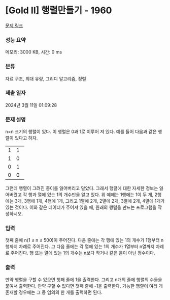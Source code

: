 # [Gold II] 행렬만들기 - 1960 

[문제 링크](https://www.acmicpc.net/problem/1960) 

### 성능 요약

메모리: 3000 KB, 시간: 0 ms

### 분류

자료 구조, 최대 유량, 그리디 알고리즘, 정렬

### 제출 일자

2024년 3월 11일 01:09:28

### 문제 설명

<p>n×n 크기의 행렬이 있다. 이 행렬은 0과 1로 이루어 져 있다. 예를 들어 다음과 같은 행렬이 있다고 하자.</p>

<table class="table table-bordered" style="width:12%;">
	<tbody>
		<tr>
			<td style="width:3%;">1</td>
			<td style="width:3%;">1</td>
			<td style="width:3%;">0</td>
			<td style="width:3%;">0</td>
		</tr>
		<tr>
			<td>1</td>
			<td>0</td>
			<td>1</td>
			<td>1</td>
		</tr>
		<tr>
			<td>0</td>
			<td>1</td>
			<td>0</td>
			<td>0</td>
		</tr>
		<tr>
			<td>0</td>
			<td>0</td>
			<td>1</td>
			<td>0</td>
		</tr>
	</tbody>
</table>

<p>그런데 행렬이 그려진 종이를 잃어버리고 말았다. 그래서 행렬에 대한 자세한 정보는 잃어버렸고 각 행과 열에 있는 1의 개수만을 알고 있다. 위 예에는 1행에는 1이 두 개, 2행에는 3개, 3행에 1개, 4행에 1개, 그리고 1열에 2개, 2열에 2개, 3열에 2개, 4열에 1개가 있는 것이다. 이와 같은 데이터가 주어져 있을 때, 원래의 행렬을 만드는 프로그램을 작성하시오.</p>

### 입력 

 <p>첫째 줄에 n(1 ≤ n ≤ 500)이 주어진다. 다음 줄에는 각 행에 있는 1의 개수가 1행부터 n행까지 차례로 주어진다. 그 다음 줄에는 각 열에 있는 1의 개수가 1열부터 n열까지 차례로 주어진다. 행 또는 열에 있는 1의 개수는 n보다 작거나 같은 음이 아닌 정수이다.</p>

### 출력 

 <p>만약 행렬을 구할 수 있으면 첫째 줄에 1을 출력한다. 그리고 n개의 줄에 행렬의 수들을 붙여서 출력한다. 만약 구할 수 없다면 첫째 줄에 -1을 출력한다. 가능한 행렬이 여러 개 존재할 경우에는 그 중 임의의 한 개를 출력하면 된다.</p>

